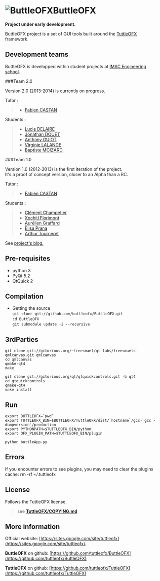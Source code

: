 ![ButtleOFX](https://raw.github.com/buttleofx/ButtleOFX/develop/blackMosquito.png "ButtleOFX")ButtleOFX
========================
**Project under early development.**

ButtleOFX project is a set of GUI tools built around the [TuttleOFX](www.tuttleofx.org) framework.


Development teams
-------

ButtleOFX is developped within student projects at [IMAC Engineering school](http://imac.alwaysdata.net).

###Team 2.0

Version 2.0 (2013-2014) is currently on progress.   

Tutor :   
>- [Fabien CASTAN](https://github.com/fabiencastan)   

Students :   
>- [Lucie DELAIRE](https://github.com/Lucie2lr)
>- [Jonathan DOUET](https://github.com/jon92)
>- [Anthony GUIOT](https://github.com/aguiot)
>- [Virginie LALANDE](https://github.com/vilal)
>- [Baptiste MOIZARD](https://github.com/Bazard)

###Team 1.0

Version 1.0 (2012-2013) is the first iteration of the project.   
It's a proof of concept version, closer to an Alpha than a RC.

Tutor :   
>- [Fabien CASTAN](https://github.com/fabiencastan)   

Students :   
>- [Clément Champetier](https://github.com/cchampet)
>- [Xochitl Florimont](https://github.com/Xochitl)
>- [Aurélien Graffard](https://github.com/agreffard)
>- [Elisa Prana](https://github.com/eprana)
>- [Arthur Tourneret](https://github.com/artourn)

See [project's blog.](http://buttleofx.wordpress.com/)

Pre-requisites
-----------

- python 3
- PyQt 5.2
- QtQuick 2


Compilation
-----------

- Getting the source  
`git clone git://github.com/buttleofx/ButtleOFX.git`  
`cd ButtleOFX`  
`git submodule update -i --recursive`  


3rdParties
----------

`git clone git://gitorious.org/~freesmael/qt-labs/freesmaels-qmlcanvas.git qmlcanvas`  
`cd qmlcanvas`  
`qmake-qt4`  
`make`  

`git clone git://gitorious.org/qt/qtquickcontrols.git -b qt4`  
`cd qtquickcontrols`  
`qmake-qt4`  
`make install`  


Run
---

``export BUTTLEOFX=`pwd` ``  
``export TUTTLEOFX_BIN=$BUTTLEOFX/TuttleOFX/dist/`hostname`/gcc-`gcc -dumpversion`/production``  
`export PYTHONPATH=$TUTTLEOFX_BIN/python`  
`export OFX_PLUGIN_PATH=$TUTTLEOFX_BIN/plugin`  
     
`python buttleApp.py`  


Errors
------

If you encounter errors to see plugins, you may need to clear the plugins cache:
rm -rf ~/.tuttleofx


License
-------
Follows the TuttleOFX license.
>see [**TuttleOFX/COPYING.md**](http://github.com/tuttleofx/TuttleOFX/blob/master/COPYING.md)


More information 
----------------

Official website: [https://sites.google.com/site/tuttleofx](https://sites.google.com/site/tuttleofx).

**ButtleOFX** on github: [https://github.com/tuttleofx/ButtleOFX](https://github.com/tuttleofx/ButtleOFX)

**TuttleOFX** on github: [https://github.com/tuttleofx/TuttleOFX](https://github.com/tuttleofx/TuttleOFX)
